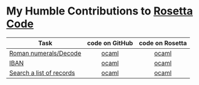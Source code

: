 # My Humble Contributions to [Rosetta Code](http://rosettacode.org)

Task | code on GitHub | code on Rosetta
---- |:--------------:|:---------------:
[Roman numerals/Decode](http://rosettacode.org/wiki/Roman_numerals/Decode)|[ocaml](./roman_decode/ocaml/rodec.ml)|[ocaml](http://rosettacode.org/wiki/Roman_numerals/Decode#Another_implementation)
[IBAN](http://rosettacode.org/wiki/IBAN)|[ocaml](./iban/ocaml/iban.ml)|[ocaml](http://rosettacode.org/wiki/IBAN#OCaml)
[Search a list of records](http://rosettacode.org/wiki/Search_a_list_of_records)|[ocaml](./search_list_records/ocaml/search_listrec.ml)|[ocaml](http://rosettacode.org/wiki/Search_a_list_of_records#OCaml)


